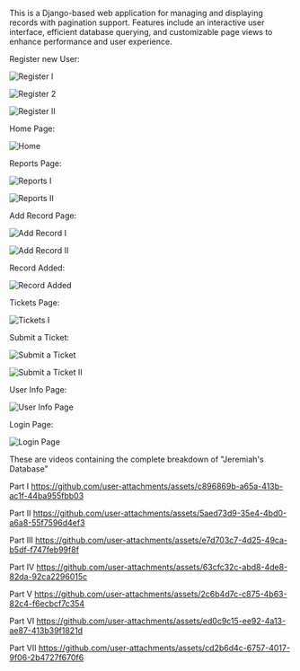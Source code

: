 This is a Django-based web application for managing and displaying records with pagination support. Features include an interactive user interface, efficient database querying, and customizable page views to enhance performance and user experience.


Register new User:

![Register I](https://github.com/user-attachments/assets/8c141224-5f08-4d6e-a292-97fa5b7977f6)

![Register 2](https://github.com/user-attachments/assets/29b9c82f-41fa-4dd4-9ba0-c3a745301aae)

![Register II](https://github.com/user-attachments/assets/af28d485-9f51-4df6-9a3a-966496d74535)


Home Page:

![Home](https://github.com/user-attachments/assets/db0eac08-4614-45a1-af1a-5a9f3c212836)


Reports Page:

![Reports I](https://github.com/user-attachments/assets/ac3531c1-1476-4aaf-a50d-957d38e44155)

![Reports II](https://github.com/user-attachments/assets/c6baf0ad-e26d-4d93-a2c3-e68b1f7d0098)


Add Record Page:

![Add Record I](https://github.com/user-attachments/assets/65ce7cef-1ac8-475f-9e66-54c7f295be94)

![Add Record II](https://github.com/user-attachments/assets/db517f15-b34a-4f9e-91f0-f45731666932)


Record Added:

![Record Added](https://github.com/user-attachments/assets/dad39ecd-d64a-4a75-8f6f-75d87194aa84)


Tickets Page:

![Tickets I](https://github.com/user-attachments/assets/983e05b4-3c7e-4f3c-bc7f-298db1397fa8)


Submit a Ticket:

![Submit a Ticket](https://github.com/user-attachments/assets/0b753091-f100-4756-b83d-9e46da4a1237)

![Submit a Ticket II](https://github.com/user-attachments/assets/4bfcd25a-e3ec-4683-a149-08e030cf845a)


User Info Page:

![User Info Page](https://github.com/user-attachments/assets/0fd387ab-efc6-459f-9ed9-56ea965b4d19)


Login Page:

![Login Page](https://github.com/user-attachments/assets/2065f428-7bae-40c5-91e0-b9b39f66bbb1)



These are videos containing the complete breakdown of "Jeremiah's Database"

Part I
https://github.com/user-attachments/assets/c896869b-a65a-413b-ac1f-44ba955fbb03

Part II
https://github.com/user-attachments/assets/5aed73d9-35e4-4bd0-a6a8-55f7596d4ef3

Part III
https://github.com/user-attachments/assets/e7d703c7-4d25-49ca-b5df-f747feb99f8f

Part IV
https://github.com/user-attachments/assets/63cfc32c-abd8-4de8-82da-92ca2296015c

Part V
https://github.com/user-attachments/assets/2c6b4d7c-c875-4b63-82c4-f6ecbcf7c354

Part VI
https://github.com/user-attachments/assets/ed0c9c15-ee92-4a13-ae87-413b39f1821d

Part VII
https://github.com/user-attachments/assets/cd2b6d4c-6757-4017-9f06-2b4727f670f6
